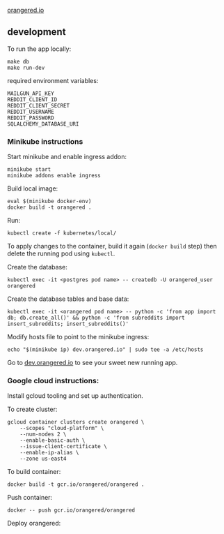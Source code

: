 <a href="https://orangered.io">orangered.io</a>

## development

To run the app locally:

    make db
    make run-dev


required environment variables:

    MAILGUN_API_KEY
    REDDIT_CLIENT_ID  
    REDDIT_CLIENT_SECRET  
    REDDIT_USERNAME  
    REDDIT_PASSWORD  
    SQLALCHEMY_DATABASE_URI


### Minikube instructions

Start minikube and enable ingress addon:

    minikube start
    minikube addons enable ingress

Build local image:

    eval $(minikube docker-env)
    docker build -t orangered .

Run:

    kubectl create -f kubernetes/local/

To apply changes to the container, build it again (`docker build` step) then delete the running pod using `kubectl`.

Create the database:

    kubectl exec -it <postgres pod name> -- createdb -U orangered_user orangered

Create the database tables and base data:

    kubectl exec -it <orangered pod name> -- python -c 'from app import db; db.create_all()' && python -c 'from subreddits import insert_subreddits; insert_subreddits()'

Modify hosts file to point to the minikube ingress:

    echo "$(minikube ip) dev.orangered.io" | sudo tee -a /etc/hosts

Go to <a href="dev.orangered.io">dev.orangered.io</a> to see your sweet new running app.


### Google cloud instructions:

Install gcloud tooling and set up authentication.

To create cluster:

    gcloud container clusters create orangered \
        --scopes "cloud-platform" \
        --num-nodes 2 \
        --enable-basic-auth \
        --issue-client-certificate \
        --enable-ip-alias \
        --zone us-east4

To build container:

    docker build -t gcr.io/orangered/orangered .

Push container:

    docker -- push gcr.io/orangered/orangered

Deploy orangered:

    
